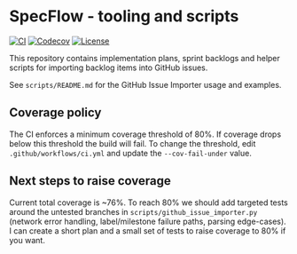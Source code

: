 # SpecFlow - tooling and scripts

[![CI](https://github.com/mrouanet31/specflow/actions/workflows/ci.yml/badge.svg)](https://github.com/mrouanet31/specflow/actions/workflows/ci.yml)
[![Codecov](https://img.shields.io/codecov/c/github/mrouanet31/specflow.svg)](https://codecov.io/gh/mrouanet31/specflow)
[![License](https://img.shields.io/github/license/mrouanet31/specflow.svg)](https://github.com/mrouanet31/specflow/blob/main/LICENSE)

This repository contains implementation plans, sprint backlogs and helper scripts for importing backlog items into GitHub issues.

See `scripts/README.md` for the GitHub Issue Importer usage and examples.

Coverage policy
---------------

The CI enforces a minimum coverage threshold of 80%. If coverage drops below this threshold the build will fail. To change the threshold, edit `.github/workflows/ci.yml` and update the `--cov-fail-under` value.

Next steps to raise coverage
---------------------------

Current total coverage is ~76%. To reach 80% we should add targeted tests around the untested branches in `scripts/github_issue_importer.py` (network error handling, label/milestone failure paths, parsing edge-cases). I can create a short plan and a small set of tests to raise coverage to 80% if you want.
